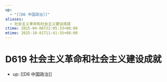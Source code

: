 ```yaml
---
up:
  - "[[D6 中国政治]]"
aliases:
  - 社会主义革命和社会主义建设成就
ctime: 2025-04-06T22:05:33+08:00
mtime: 2025-10-01T11:41:35+08:00
---
```


# D619 社会主义革命和社会主义建设成就

- up: [[D6 中国政治]]
